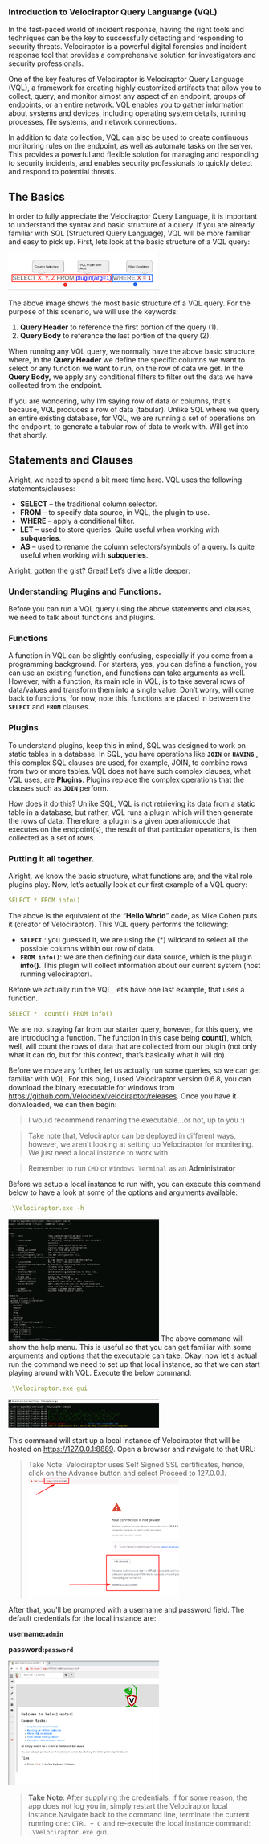 ### Introduction to Velociraptor Query Languange (VQL)
In the fast-paced world of incident response, having the right tools and techniques can be the key to successfully detecting and responding to security threats. Velociraptor is a powerful digital forensics and incident response tool that provides a comprehensive solution for investigators and security professionals.

One of the key features of Velociraptor is Velociraptor Query Language (VQL), a framework for creating highly customized artifacts that allow you to collect, query, and monitor almost any aspect of an endpoint, groups of endpoints, or an entire network. VQL enables you to gather information about systems and devices, including operating system details, running processes, file systems, and network connections.

In addition to data collection, VQL can also be used to create continuous monitoring rules on the endpoint, as well as automate tasks on the server. This provides a powerful and flexible solution for managing and responding to security incidents, and enables security professionals to quickly detect and respond to potential threats.

## The Basics
In order to fully appreciate the Velociraptor Query Language, it is important to understand the syntax and basic structure of a query. If you are already familiar with SQL (Structured Query Language), VQL will be more familiar and easy to pick up. First, lets look at the basic structure of a VQL query:

<img
  src="../images/VQLbody.png"
  alt="Velociraptor Syntax Body"
  title="Basic Structure"
  style="display: inline-block; margin: 0 auto; max-width: 300px">

The above image shows the most basic structure of a VQL query. For the purpose of this scenario, we will use the keywords:

1. **Query Header** to reference the first portion of the query (1).
2. **Query Body** to reference the last portion of the query (2).

When running any VQL query, we normally have the above basic structure, where, in the **Query Header** we define the specific columns we want to select or any function we want to run, on the row of data we get. In the **Query Body,** we apply any conditional filters to filter out the data we have collected from the endpoint.

If you are wondering, why I’m saying row of data or columns, that's because, VQL produces a row of data (tabular). Unlike SQL where we query an entire existing database, for VQL, we are running a set of operations on the endpoint, to generate a tabular row of data to work with. Will get into that shortly.

## Statements and Clauses

Alright, we need to spend a bit more time here. VQL uses the following statements/clauses:

- **SELECT** – the traditional column selector.
- **FROM** – to specify data source, in VQL, the plugin to use.
- **WHERE** – apply a conditional filter.
- **LET** – used to store queries. Quite useful when working with **subqueries**.
- **AS** – used to rename the column selectors/symbols of a query. Is quite useful when working with **subqueries**.

Alright, gotten the gist? Great! Let’s dive a little deeper:

### Understanding Plugins and Functions.

Before you can run a VQL query using the above statements and clauses, we need to talk about functions and plugins. 

### Functions

A function in VQL can be slightly confusing, especially if you come from a programming background. For starters, yes, you can define a function, you can use an existing function, and functions can take arguments as well. However, with a function, its main role in VQL, is to take several rows of data/values and transform them into a single value. Don’t worry, will come back to functions, for now, note this, functions are placed in between the **`SELECT`** and **`FROM`** clauses.

### Plugins

To understand plugins, keep this in mind, SQL was designed to work on static tables in a database. In SQL, you have operations like **`JOIN`** or **`HAVING`** , this complex SQL clauses are used, for example, JOIN, to combine rows from two or more tables. VQL does not have such complex clauses, what VQL uses, are **Plugins**. Plugins replace the complex operations that the clauses such as **`JOIN`** perform. 

How does it do this? Unlike SQL, VQL is not retrieving its data from a static table in a database, but rather, VQL runs a plugin which will then generate the rows of data. Therefore, a plugin is a given operation/code that executes on the endpoint(s), the result of that particular operations, is then collected as a set of rows.

### Putting it all together.

Alright, we know the basic structure, what functions are, and the vital role plugins play. Now, let’s actually look at our first example of a VQL query:

```yaml
SELECT * FROM info()
```

The above is the equivalent of  the “**Hello World**” code, as Mike Cohen puts it (creator of Velociraptor). This VQL query performs the following:

- **`SELECT`** *:* you guessed it, we are using the (*) wildcard to select all the possible columns within our row of data.
- **`FROM info()`**: we are then defining our data source, which is the plugin **info()**. This plugin will collect information about our current system (host running velociraptor).

Before we actually run the VQL, let’s have one last example, that uses a function.

```yaml
SELECT *, count() FROM info()
```

We are not straying far from our starter query, however, for this query, we are introducing a function. The function in this case being **count()**, which, well, will count the rows of data that are collected from our plugin (not only what it can do, but for this context, that’s basically what it will do).

Before we move any further, let us actually run some queries, so we can get familiar with VQL. For this blog, I used Velociraptor version 0.6.8, you can download the binary executable for windows from https://github.com/Velocidex/velociraptor/releases. Once you have it donwloaded, we can then begin:

> I would recommend renaming the executable...or not, up to you :)

> Take note that, Velociraptor can be deployed in different ways, however, we aren't looking at setting up Velociraptor for monitering. We just need a local instance to work with.

> Remember to run `CMD` or `Windows Terminal` as an **Administrator**

Before we setup a local instance to run with, you can execute this command below to have a look at some of the options and arguments available:
```yaml
.\Velociraptor.exe -h
```
<img
  src="../images/helpMenu.png"
  alt="Velociraptor Help Menu"
  title="Help Menu"
  style="display: inline-block; margin: 0 auto; max-width: 300px">
The above command will show the help menu. This is useful so that you can get familiar with some arguments and options that the executable can take. Okay, now let's actual run the command we need to set up that local instance, so that we can start playing around with VQL. Execute the below command:
```yaml
.\Velociraptor.exe gui
```
<img
  src="./images/veloGui.png"
  alt="Velociraptor GUI"
  title="Velociraptor Local Instance"
  style="display: inline-block; margin: 0 auto; max-width: 300px">

This command will start up a local instance of Velociraptor that will be hosted on https://127.0.0.1:8889. Open a browser and navigate to that URL:

> Take Note: Velociraptor uses Self Signed SSL certificates, hence, click on the Advance button and select Proceed to 127.0.0.1.
<img
  src="../images/selfSSL.png"
  alt="Self Signed SSL"
  title="Self Signed SSL"
  style="display: inline-block; margin: 0 auto; max-width: 300px">

After that, you'll be prompted with a username and password field. The default credentials for the local instance are:

**username:`admin`**

**password:`password`**           

<img
  src="../images/locInst.png"
  alt="Velociraptor WebUI"
  title="Velociraptor WebUI"
  style="display: inline-block; margin: 0 auto; max-width: 300px">

> **Take Note**: After supplying the credentials, if for some reason, the app does not log you in, simply restart the Velociraptor local instance.Navigate back to the command line, terminate the current running one:
`CTRL + C` and re-execute the local instance command: `.\Velociraptor.exe gui`.

